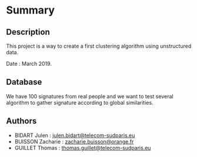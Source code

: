 # Summary 

## Description

This project is a way to create a first clustering algorithm using unstructured data.

Date : March 2019.

## Database

We have 100 signatures from real people and we want to test several algorithm to gather signature according to global similarities.

## Authors

- BIDART Julen : julen.bidart@telecom-sudparis.eu
- BUISSON Zacharie : zacharie.buisson@orange.fr
- GUILLET Thomas : thomas.guillet@telecom-sudparis.eu
